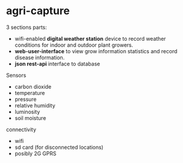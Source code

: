 # agri-capture

3 sections parts:
  * wifi-enabled **digital weather station** device to record weather conditions for indoor and outdoor plant growers.
  * **web-user-interface** to view grow information statistics and record disease information.
  * **json rest-api** interface to database 

Sensors
* carbon dioxide 
* temperature
* pressure
* relative humidity
* luminosity
* soil moisture

connectivity
* wifi
* sd card (for disconnected locations) 
* posibly 2G GPRS
